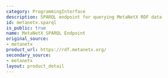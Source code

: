 ```yaml
---
category: ProgrammingInterface
description: SPARQL endpoint for querying MetaNetX RDF data
id: metanetx.sparql
is_public: true
name: MetaNetX SPARQL Endpoint
original_source:
- metanetx
product_url: https://rdf.metanetx.org/
secondary_source:
- metanetx
layout: product_detail
---
```

